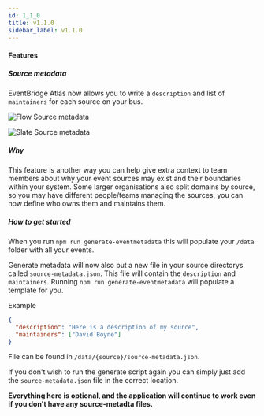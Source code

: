 ```yaml
---
id: 1_1_0
title: v1.1.0
sidebar_label: v1.1.0
---
```


#### Features

##### Source metadata

EventBridge Atlas now allows you to write a `description` and list of `maintainers` for each source on your bus.

![Flow Source metadata](/img/docs/1.1.0/flow-description.jpeg 'Example of description and maintainers in flow parser')

![Slate Source metadata](/img/docs/1.1.0/slate-description.jpeg 'Example of description and maintainers in slate parser')

##### Why

This feature is another way you can help give extra context to team members about why your event sources may exist and their boundaries within your system. Some larger organisations also split domains by source, so you may have different people/teams managing the sources, you can now define who owns them and maintains them.

##### How to get started

When you run `npm run generate-eventmetadata` this will populate your `/data` folder with all your events.

Generate metadata will now also put a new file in your source directorys called `source-metadata.json`. This file will contain the `description` and `maintainers`. Running `npm run generate-eventmetadata` will populate a template for you.

Example

```json
{
  "description": "Here is a description of my source",
  "maintainers": ["David Boyne"]
}
```

File can be found in `/data/{source}/source-metadata.json`.

If you don't wish to run the generate script again you can simply just add the `source-metadata.json` file in the correct location.

**Everything here is optional, and the application will continue to work even if you don't have any source-metadta files.**
